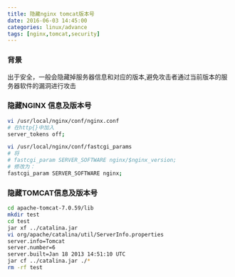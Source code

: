 ```yaml
---
title: 隐藏nginx tomcat版本号
date: 2016-06-03 14:45:00
categories: linux/advance
tags: [nginx,tomcat,security]
---
```


### 背景 
出于安全，一般会隐藏掉服务器信息和对应的版本,避免攻击者通过当前版本的服务器软件的漏洞进行攻击

### 隐藏NGINX 信息及版本号
``` bash
vi /usr/local/nginx/conf/nginx.conf
# 在http{}中加入
server_tokens off;

vi /usr/local/nginx/conf/fastcgi_params
# 将
# fastcgi_param SERVER_SOFTWARE nginx/$nginx_version;
# 修改为：
fastcgi_param SERVER_SOFTWARE nginx;
```

### 隐藏TOMCAT信息及版本号
``` bash
cd apache-tomcat-7.0.59/lib
mkdir test
cd test
jar xf ../catalina.jar
vi org/apache/catalina/util/ServerInfo.properties
server.info=Tomcat
server.number=6
server.built=Jan 18 2013 14:51:10 UTC
jar cf ../catalina.jar ./*
rm -rf test
```
